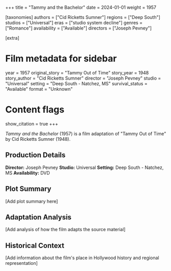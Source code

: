 +++
title = "Tammy and the Bachelor"
date = 2024-01-01
weight = 1957

[taxonomies]
authors = ["Cid Ricketts Sumner"]
regions = ["Deep South"]
studios = ["Universal"]
eras = ["studio system decline"]
genres = ["Romance"]
availability = ["Available"]
directors = ["Joseph Pevney"]

[extra]
# Film metadata for sidebar
year = 1957
original_story = "Tammy Out of Time"
story_year = 1948
story_author = "Cid Ricketts Sumner"
director = "Joseph Pevney"
studio = "Universal"
setting = "Deep South - Natchez, MS"
survival_status = "Available"
format = "Unknown"

# Content flags
show_citation = true
+++

*Tammy and the Bachelor* (1957) is a film adaptation of "Tammy Out of Time" by Cid Ricketts Sumner (1948).

## Production Details

**Director:** Joseph Pevney
**Studio:** Universal
**Setting:** Deep South - Natchez, MS
**Availability:** DVD

## Plot Summary

[Add plot summary here]

## Adaptation Analysis

[Add analysis of how the film adapts the source material]

## Historical Context

[Add information about the film's place in Hollywood history and regional representation]